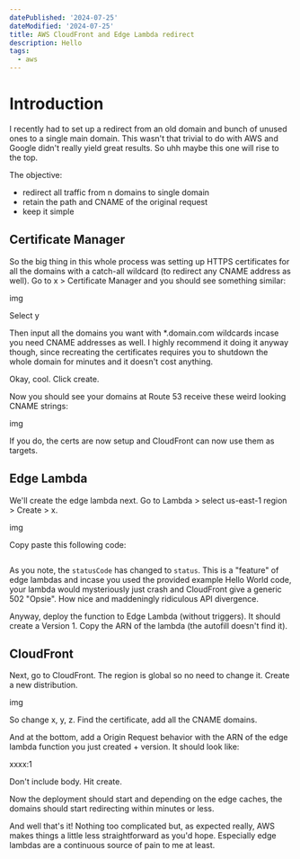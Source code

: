 ```yaml
---
datePublished: '2024-07-25'
dateModified: '2024-07-25'
title: AWS CloudFront and Edge Lambda redirect
description: Hello
tags:
  - aws
---
```


# Introduction

I recently had to set up a redirect from an old domain and bunch of unused ones to a single main domain. This wasn't that trivial to do with AWS and Google didn't really yield great results. So uhh maybe this one will rise to the top.

The objective:

- redirect all traffic from n domains to single domain
- retain the path and CNAME of the original request
- keep it simple

## Certificate Manager

So the big thing in this whole process was setting up HTTPS certificates for all the domains with a catch-all wildcard (to redirect any CNAME address as well). Go to x > Certificate Manager and you should see something similar:

img

Select y

Then input all the domains you want with \*.domain.com wildcards incase you need CNAME addresses as well. I highly recommend it doing it anyway though, since recreating the certificates requires you to shutdown the whole domain for minutes and it doesn't cost anything.

Okay, cool. Click create.

Now you should see your domains at Route 53 receive these weird looking CNAME strings:

img

If you do, the certs are now setup and CloudFront can now use them as targets.

## Edge Lambda

We'll create the edge lambda next. Go to Lambda > select us-east-1 region > Create > x.

img

Copy paste this following code:

```js

```

As you note, the `statusCode` has changed to `status`. This is a "feature" of edge lambdas and incase you used the provided example Hello World code, your lambda would mysteriously just crash and CloudFront give a generic 502 "Opsie". How nice and maddeningly ridiculous API divergence.

Anyway, deploy the function to Edge Lambda (without triggers). It should create a Version 1. Copy the ARN of the lambda (the autofill doesn't find it).

## CloudFront

Next, go to CloudFront. The region is global so no need to change it. Create a new distribution.

img

So change x, y, z. Find the certificate, add all the CNAME domains.

And at the bottom, add a Origin Request behavior with the ARN of the edge lambda function you just created + version. It should look like:

xxxx:1

Don't include body. Hit create.

Now the deployment should start and depending on the edge caches, the domains should start redirecting within minutes or less.

And well that's it! Nothing too complicated but, as expected really, AWS makes things a little less straightforward as you'd hope. Especially edge lambdas are a continuous source of pain to me at least.

